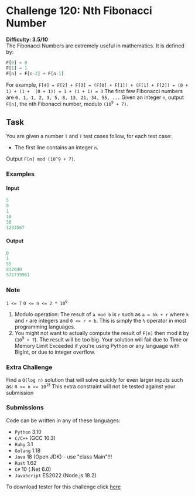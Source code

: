 # Challenge 120: Nth Fibonacci Number

**Difficulty: 3.5/10**  
The Fibonacci Numbers are extremely useful in mathematics. It is defined by:

```rust
F[0] = 0
F[1] = 1
F[n] = F[n-2] + F[n-1]
```

For example, `F[4] = F[2] + F[3] = (F[0] + F[1]) + (F[1] + F[2]) = (0 + 1) + (1 +  (0 + 1)) = 1 + (1 + 1) = 3`
The first few Fibonacci numbers are `0, 1, 1, 2, 3, 5, 8, 13, 21, 34, 55, ...`
Given an integer `n`, output `F[n]`, the nth Fibonacci number, modulo `(10`<sup>`9`</sup>` + 7)`.

## Task

You are given a number `T` and `T` test cases follow, for each test case:

- The first line contains an integer `n`.

Output `F[n] mod (10^9 + 7)`.

### Examples

#### Input

```rust
5
0
1
10
30
1234567
```

#### Output

```rust
0
1
55
832040
571739961
```

### Note

`1 <= T`
`0 <= n <= 2 * 10`<sup>`6`</sup>

1. Modulo operation: The result of `a mod b` is `r` such as `a = bk + r` where `k` and `r` are integers and `0 <= r < b`. This is simply the `%` operator in most programming languages.
2. You might not want to actually compute the result of `F[n]` then mod it by (`10`<sup>`9`</sup>` + 7`). The result will be too big. Your solution will fail due to Time or Memory Limit Exceeded if you're using Python or any language with BigInt, or due to integer overflow.

### Extra Challenge

Find a `O(log n)` solution that will solve quickly for even larger inputs such as:
`0 <= n <= 10`<sup>`18`</sup>
This extra constraint will not be tested against your submission

### Submissions

Code can be written in any of these languages:

- `Python` 3.10
- `C/C++` (GCC 10.3)
- `Ruby` 3.1
- `Golang` 1.18
- `Java` 18 (Open JDK) - use "class Main"!!!
- `Rust` 1.62
- `C#` 10 (.Net 6.0)
- `JavaScript` ES2022 (Node.js 18.2)

To download tester for this challenge click [here](https://downgit.github.io/#/home?url=https://github.com/Pomroka/PreviousChallenges/tree/main/Challenge_120)
